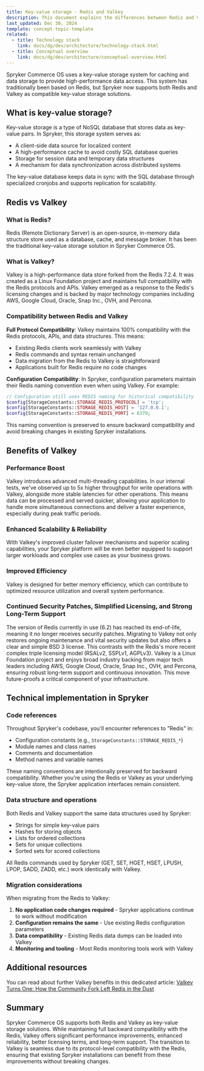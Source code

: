```yaml
---
title: Key-value storage - Redis and Valkey
description: This document explains the differences between Redis and Valkey, their compatibility, and the benefits of Valkey migration in Spryker Commerce OS.
last_updated: Dec 30, 2024
template: concept-topic-template
related:
  - title: Technology stack
    link: docs/dg/dev/architecture/technology-stack.html
  - title: Conceptual overview
    link: docs/dg/dev/architecture/conceptual-overview.html
---
```


Spryker Commerce OS uses a key-value storage system for caching and data storage to provide high-performance data access. This system has traditionally been based on Redis, but Spryker now supports both Redis and Valkey as compatible key-value storage solutions.

## What is key-value storage?

Key-value storage is a type of NoSQL database that stores data as key-value pairs. In Spryker, this storage system serves as:

- A client-side data source for localized content
- A high-performance cache to avoid costly SQL database queries
- Storage for session data and temporary data structures
- A mechanism for data synchronization across distributed systems

The key-value database keeps data in sync with the SQL database through specialized cronjobs and supports replication for scalability.

## Redis vs Valkey

### What is Redis?

Redis (Remote Dictionary Server) is an open-source, in-memory data structure store used as a database, cache, and message broker. It has been the traditional key-value storage solution in Spryker Commerce OS.

### What is Valkey?

Valkey is a high-performance data store forked from the Redis 7.2.4. It was created as a Linux Foundation project and maintains full compatibility with the Redis protocols and APIs. Valkey emerged as a response to the Redis's licensing changes and is backed by major technology companies including AWS, Google Cloud, Oracle, Snap Inc., OVH, and Percona.

### Compatibility between Redis and Valkey

**Full Protocol Compatibility**: Valkey maintains 100% compatibility with the Redis protocols, APIs, and data structures. This means:

- Existing Redis clients work seamlessly with Valkey
- Redis commands and syntax remain unchanged
- Data migration from the Redis to Valkey is straightforward
- Applications built for Redis require no code changes

**Configuration Compatibility**: In Spryker, configuration parameters maintain their Redis naming convention even when using Valkey. For example:

```php
// Configuration still uses REDIS naming for historical compatibility
$config[StorageConstants::STORAGE_REDIS_PROTOCOL] = 'tcp';
$config[StorageConstants::STORAGE_REDIS_HOST] = '127.0.0.1';
$config[StorageConstants::STORAGE_REDIS_PORT] = 6379;
```

This naming convention is preserved to ensure backward compatibility and avoid breaking changes in existing Spryker installations.

## Benefits of Valkey

### Performance Boost

Valkey introduces advanced multi-threading capabilities. In our internal tests, we've observed up to 5x higher throughput for write operations with Valkey, alongside more stable latencies for other operations. This means data can be processed and served quicker, allowing your application to handle more simultaneous connections and deliver a faster experience, especially during peak traffic periods.

### Enhanced Scalability & Reliability

With Valkey's improved cluster failover mechanisms and superior scaling capabilities, your Spryker platform will be even better equipped to support larger workloads and complex use cases as your business grows.

### Improved Efficiency

Valkey is designed for better memory efficiency, which can contribute to optimized resource utilization and overall system performance.

### Continued Security Patches, Simplified Licensing, and Strong Long-Term Support

The version of Redis currently in use (6.2) has reached its end-of-life, meaning it no longer receives security patches. Migrating to Valkey not only restores ongoing maintenance and vital security updates but also offers a clear and simple BSD 3 license. This contrasts with the Redis's more recent complex triple licensing model (RSALv2, SSPLv1, AGPLv3). Valkey is a Linux Foundation project and enjoys broad industry backing from major tech leaders including AWS, Google Cloud, Oracle, Snap Inc., OVH, and Percona, ensuring robust long-term support and continuous innovation. This move future-proofs a critical component of your infrastructure.

## Technical implementation in Spryker

### Code references

Throughout Spryker's codebase, you'll encounter references to "Redis" in:

- Configuration constants (e.g., `StorageConstants::STORAGE_REDIS_*`)
- Module names and class names
- Comments and documentation
- Method names and variable names

These naming conventions are intentionally preserved for backward compatibility. Whether you're using the Redis or Valkey as your underlying key-value store, the Spryker application interfaces remain consistent.

### Data structure and operations

Both Redis and Valkey support the same data structures used by Spryker:

- Strings for simple key-value pairs
- Hashes for storing objects
- Lists for ordered collections
- Sets for unique collections
- Sorted sets for scored collections

All Redis commands used by Spryker (GET, SET, HGET, HSET, LPUSH, LPOP, SADD, ZADD, etc.) work identically with Valkey.

### Migration considerations

When migrating from the Redis to Valkey:

1. **No application code changes required** - Spryker applications continue to work without modification
2. **Configuration remains the same** - Use existing Redis configuration parameters
3. **Data compatibility** - Existing Redis data dumps can be loaded into Valkey
4. **Monitoring and tooling** - Most Redis monitoring tools work with Valkey

## Additional resources

You can read about further Valkey benefits in this dedicated article: [Valkey Turns One: How the Community Fork Left Redis in the Dust](https://www.gomomento.com/blog/valkey-turns-one-how-the-community-fork-left-redis-in-the-dust/)

## Summary

Spryker Commerce OS supports both Redis and Valkey as key-value storage solutions. While maintaining full backward compatibility with the Redis, Valkey offers significant performance improvements, enhanced reliability, better licensing terms, and long-term support. The transition to Valkey is seamless due to its protocol-level compatibility with the Redis, ensuring that existing Spryker installations can benefit from these improvements without breaking changes.
